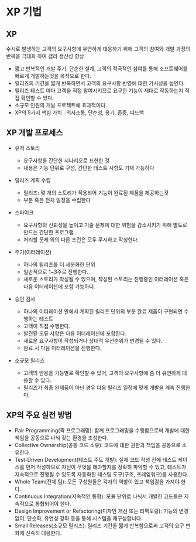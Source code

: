 # XP 기법
## XP
수시로 발생하는 고객의 요구사항에 우연하게 대응하기 위해 고객의 참여와 개발 과정의 반복을 극대화 하여 갭라 생산성 향상
- 짧고 반복적인 개발 주기, 단순한 설계, 고객의 적극적인 참여를 통해 소프트웨어를 빠르게 개발하는것을 목적으로 한다.
- 릴리즈의 기간을 짧게 반복하면서 고객의 요구사항 반영에 대한 가시성을 높인다.
- 릴리즈 테스트 마다 고객을 직접 참여시키므로 요구한 기능이 제대로 작동하는지 직접 확인할 수 있다.
- 소규모 인원의 개발 프로젝트에 효과적이다.
- XP의 5가지 핵심 가치
  : 의사소통, 단순성, 용기, 존중, 피드백

## XP 개발 프로세스
- 유저 스토리
    - 요구사항을 간단한 시나리오로 표현한 것
    - 내용은 기능 단위로 구성, 간단한 테스트 사항도 기재 가능하다

- 릴리즈 계획 수립
    - 릴리즈: 몇 개의 스토리가 적용되어 기능이 완료된 제품을 제공하는것
    - 부분 혹은 전체 일정을 수립한다

- 스파이크
    - 요구사항의 신뢰성을 높이고 기술 문제에 대한 위험을 감소시키기 위해 별도로 만드는 간단한 프로그램
    - 처리할 문제 외의 다른 조건은 모두 무시하고 작성한다.

- 주기(이터레이션)
    - 하나의 릴리즈를 더 세분화한 단위
    - 일반적으로 1~3주로 진행한다.
    - 새로운 스토리가 작성될 수 있으며, 작성된 스토리는 진행중인 이터레이션 혹은 다음 이터레이션에 포함 가능하다.
 
- 승인 검사
    - 하나의 이터레이션 안에서 계획된 릴리즈 단위의 부분 완료 제품이 구현되면 수행하는 테스트
    - 고객이 직접 수행한다.
    - 발견된 오류 사항은 다음 이터레이션에 포함한다.
    - 새로운 요구사항이 작성되거나 상대적 우선순위가 변경될 수 있다.
    - 완료 시 다음 이터레이션을 진행한다.

- 소규모 릴리즈
    - 고객의 반응을 기능별로 확인할 수 있어, 고객의 요구사항에 좀 더 유연하게 대응할 수 있다.
    - 릴리즈가 최종 완제품이 아닌 경우 다음 릴리즈 일정에 맞게 개발을 계속 진행한다.
    
## XP의 주요 실전 방법
- Pair Programming(짝 프로그래밍): 함께 프로그래밍을 수행함으로써 개발에 대한 책임을 공동으로 나눠 갖는 환경을 조성한다.
- Collective Ownership(공동 코드 소유):  코드에 대한 권한과 책임을 공동으로 소유한다.
- Test-Driven Development(테스트 주도 개발): 실제 코드 작성 전에 테스트 케이스를 먼저 작성하므로 자신이 무엇을 해야할지를 정확히 파악할 수 있고,
  테스트가 지속적으로 진행될 수 있도록 자동화된 테스팅 도구(구조, 프레임워크)를 사용한다.
- Whole Team(전체 팀): 모든 구성원들은 각자의 역할이 있고 책임감을 가져야 한다.
- Continuous Integration(지속적인 통합): 모듈 단위로 나눠서 개발한 코드들은 지속적으로 통합되어야 한다.
- Design Improvement or Refactoring(디자인 개선 또는 리팩토링): 기능의 변경 없이, 단순화, 유연성 강화 등을 통해 시스템을 재구성합니다.
- Small Releases(소규모 릴리즈): 릴리즈 기간을 짧게 반복함으로써 고객의 요구 변화에 신속히 대응한다.
